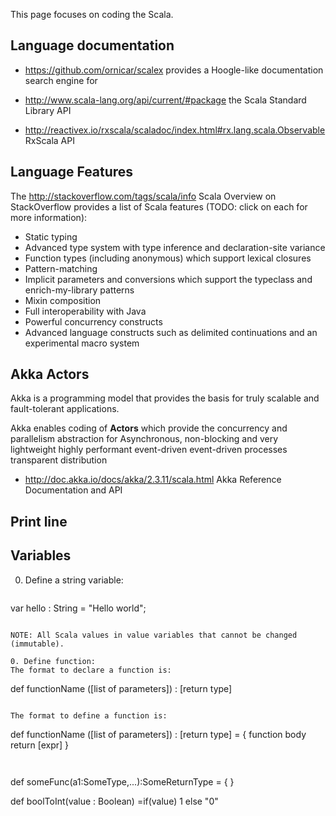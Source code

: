 This page focuses on coding the Scala.


## Language documentation

* https://github.com/ornicar/scalex
provides a Hoogle-like documentation search engine for 

* http://www.scala-lang.org/api/current/#package
the Scala Standard Library API

* http://reactivex.io/rxscala/scaladoc/index.html#rx.lang.scala.Observable
RxScala API


## Language Features
The http://stackoverflow.com/tags/scala/info
Scala Overview on StackOverflow
provides a list of Scala features
(TODO: click on each for more information):

* Static typing
* Advanced type system with type inference and declaration-site variance
* Function types (including anonymous) which support lexical closures
* Pattern-matching
* Implicit parameters and conversions which support the typeclass and enrich-my-library patterns
* Mixin composition
* Full interoperability with Java
* Powerful concurrency constructs
* Advanced language constructs such as delimited continuations and an experimental macro system


## Akka Actors

Akka is a programming model 
that provides the basis for truly scalable and fault-tolerant applications.

Akka enables coding of <strong>Actors</strong> which provide the concurrency and parallelism
abstraction for Asynchronous, non-blocking and very lightweight highly performant event-driven 
event-driven processes
transparent distribution 

   * http://doc.akka.io/docs/akka/2.3.11/scala.html
     Akka Reference Documentation and API


## Print line


## Variables

0. Define a string variable:

   ```
var hello : String = "Hello world";
   ```

NOTE: All Scala values in value variables that cannot be changed (immutable).

0. Define function:
The format to declare a function is:

   ```
   def functionName ([list of parameters]) : [return type]
   ```

The format to define a function is:

   ```
def functionName ([list of parameters]) : [return type] = {
   function body
   return [expr]
}
   ```


   ```
def someFunc(a1:SomeType,...):SomeReturnType = {
}

def boolToInt(value : Boolean) =if(value) 1 else "0"
   ```
